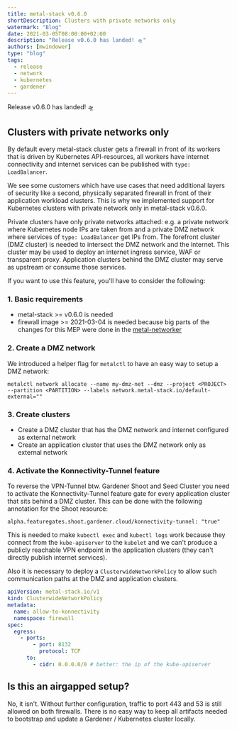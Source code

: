 ```yaml
---
title: metal-stack v0.6.0
shortDescription: Clusters with private networks only
watermark: "Blog"
date: 2021-03-05T08:00:00+02:00
description: "Release v0.6.0 has landed! 🛸"
authors: [mwindower]
type: "blog"
tags:
  - release
  - network
  - kubernetes
  - gardener
---
```


Release v0.6.0 has landed! 🛸

<!-- truncate -->

## Clusters with private networks only

By default every metal-stack cluster gets a firewall in front of its workers that is driven by Kubernetes API-resources, all workers have internet connectivity and internet services can be published with `type: LoadBalancer`.

We see some customers which have use cases that need additional layers of security like a second, physically separated firewall in front of their application workload clusters. This is why we implemented support for Kubernetes clusters with private network only in metal-stack v0.6.0.

Private clusters have only private networks attached: e.g. a private network where Kubernetes node IPs are taken from and a private DMZ network where services of `type: LoadBalancer` get IPs from. The forefront cluster (DMZ cluster) is needed to intersect the DMZ network and the internet. This cluster may be used to deploy an internet ingress service, WAF or transparent proxy. Application clusters behind the DMZ cluster may serve as upstream or consume those services.

If you want to use this feature, you'll have to consider the following:

### 1. Basic requirements

- metal-stack >= v0.6.0 is needed
- firewall image >= 2021-03-04 is needed because big parts of the changes for this MEP were done in the [metal-networker](https://github.com/metal-stack/metal-networker/)

### 2. Create a DMZ network

We introduced a helper flag for `metalctl` to have an easy way to setup a DMZ network:

```
metalctl network allocate --name my-dmz-net --dmz --project <PROJECT> --partition <PARTITION> --labels network.metal-stack.io/default-external=""
```

### 3. Create clusters

- Create a DMZ cluster that has the DMZ network and internet configured as external network
- Create an application cluster that uses the DMZ network only as external network

### 4. Activate the Konnectivity-Tunnel feature

To reverse the VPN-Tunnel btw. Gardener Shoot and Seed Cluster you need to activate the Konnectivity-Tunnel feature gate for every application cluster that sits behind a DMZ cluster. This can be done with the following annotation for the Shoot resource:

```
alpha.featuregates.shoot.gardener.cloud/konnectivity-tunnel: "true"
```

This is needed to make `kubectl exec` and `kubectl logs` work because they connect from the `kube-apiserver` to the `kubelet` and we can't produce a publicly reachable VPN endpoint in the application clusters (they can't directly publish internet services).

Also it is necessary to deploy a `ClusterwideNetworkPolicy` to allow such communication paths at the DMZ and application clusters.

```yaml
apiVersion: metal-stack.io/v1
kind: ClusterwideNetworkPolicy
metadata:
  name: allow-to-konnectivity
  namespace: firewall
spec:
  egress:
    - ports:
        - port: 8132
          protocol: TCP
      to:
        - cidr: 0.0.0.0/0 # better: the ip of the kube-apiserver
```

## Is this an airgapped setup?

No, it isn't. Without further configuration, traffic to port 443 and 53 is still allowed on both firewalls. There is no easy way to keep all artifacts needed to bootstrap and update a Gardener / Kubernetes cluster locally.
